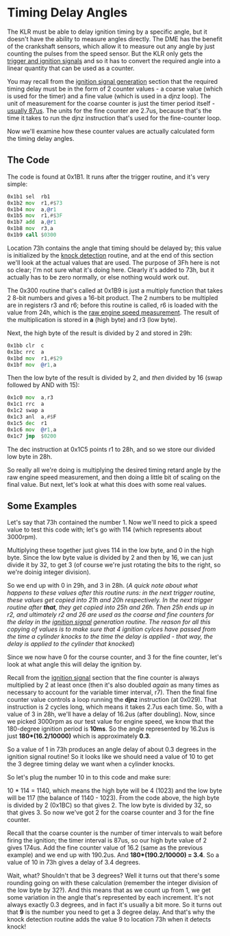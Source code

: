 # Timing Delay Angles

The KLR must be able to delay ignition timing by a specific angle, but it doesn't have the ability to measure angles directly. The DME has the benefit of the crankshaft sensors, which allow it to measure out any angle by just counting the pulses from the speed sensor. But the KLR only gets the [trigger and ignition signals](signal_timing.md) and so it has to convert the required angle into a linear quantity that can be used as a counter. 


You may recall from the [ignition signal generation](ignition_signal.md) section that the required timing delay must be in the form of 2 counter values - a coarse value (which is used for the timer) and a fine value (which is used in a djnz loop). The unit of measurement for the coarse counter is just the timer period itself - [usually 87us](speed_measurement.md). The units for the fine counter are 2.7us, because that's the time it takes to run the djnz instruction that's used for the fine-counter loop.

Now we'll examine how these counter values are actually calculated form the timing delay angles. 

## The Code

The code is found at 0x1B1. It runs after the trigger routine,  and it's very simple:

```asm
0x1b1 sel  rb1
0x1b2 mov  r1,#$73
0x1b4 mov  a,@r1
0x1b5 mov  r1,#$3F
0x1b7 add  a,@r1
0x1b8 mov  r3,a
0x1b9 call $0300
```

Location 73h contains the angle that timing should be delayed by; this value is initialized by the [knock detection](knock_detection.md) routine, and at the end of this section we'll look at the actual values that are used. The purpose of 3Fh here is not so clear; I'm not sure what it's doing here. Clearly it's added to 73h, but it actually has to be zero normally, or else nothing would work out. 

The 0x300 routine that's called at 0x1B9 is just a multiply function that takes 2 8-bit numbers and gives a 16-bit product. The 2 numbers to be multipled are in registers r3 and r6; before this routine is called, r6 is loaded with the value from 24h, which is the [raw engine speed measurement](speed_measurement.md). The result of the multiplication is stored in __a__ (high byte) and r3 (low byte). 

Next, the high byte of the result is divided by 2 and stored in 29h:

```asm
0x1bb clr  c
0x1bc rrc  a
0x1bd mov  r1,#$29
0x1bf mov  @r1,a
```

Then the low byte of the result is divided by 2, and *then* divided by 16 (swap followed by AND with 15):

```asm
0x1c0 mov  a,r3
0x1c1 rrc  a
0x1c2 swap a
0x1c3 anl  a,#$F
0x1c5 dec  r1
0x1c6 mov  @r1,a
0x1c7 jmp  $0200
```

The dec instruction at 0x1C5 points r1 to 28h, and so we store our divided low byte in 28h. 

So really all we're doing is multiplying the desired timing retard angle by the raw engine speed measurement, and then doing a little bit of scaling on the final value. But next, let's look at what this does with some real values. 

## Some Examples

Let's say that 73h contained the number 1. Now we'll need to pick a speed value to test this code with; let's go with 114 (which represents about 3000rpm). 

Multiplying these together just gives 114 in the low byte, and 0 in the high byte. Since the low byte value is divided by 2 and then by 16, we can just divide it by 32, to get 3 (of course we're just rotating the bits to the right, so we're doinig integer division). 

So we end up with 0 in 29h, and 3 in 28h. (*A quick note about what happens to these values after this routine runs: in the next trigger routine, these values get copied into 21h and 20h respectively. In the next trigger routine after __that__, they get copied into 25h and 26h. Then 25h ends up in r2, and ultimately r2 and 26 are used as the coarse and fine counters for the delay in the [ignition signal](ignition_signal.md) generation routine. The reason for all this copying of values is to make sure that 4 ignition cylces have passed from the time a cylinder knocks to the time the delay is applied - that way, the delay is applied to the cylinder that knocked*)

Since we now have 0 for the course counter, and 3 for the fine counter, let's look at what angle this will delay the ignition by. 

Recall from the [ignition signal](ignition_signal.md) section that the fine counter is always multiplied by 2 at least once (then it's also doubled *again* as many times as necessary to account for the variable timer interval, r7). Then the final fine counter value controls a loop running the __djnz__ instruction (at 0x029). That instruction is 2 cycles long, which means it takes 2.7us each time. So, with a value of 3 in 28h, we'll have a delay of 16.2us (after doubling). Now, since we picked 3000rpm as our test value for engine speed, we know that the 180-degree ignition period is __10ms__. So the angle represented by 16.2us is just __180*(16.2/10000)__ which is approximately __0.3__. 

So a value of 1 in 73h produces an angle delay of about 0.3 degrees in the ignition signal routine! So it looks like we should need a value of 10 to get the 3 degree timing delay we want when a cylinder knocks.

So let's plug the number 10 in to this code and make sure:

10 * 114 = 1140, which means the high byte will be 4 (1023) and the low byte will be 117 (the balance of 1140 - 1023). From the code above, the high byte is divided by 2 (0x1BC) so that gives 2. The low byte is divided by 32, so that gives 3. So now we've got 2 for the coarse counter and 3 for the fine counter. 

Recall that the coarse counter is the number of timer intervals to wait before firing the ignition; the timer interval is 87us, so our high byte value of 2 gives 174us. Add the fine counter value of 16.2 (same as the previous example) and we end up with 190.2us. And __180*(190.2/10000) = 3.4__. So a value of 10 in 73h gives a delay of 3.4 degrees. 

Wait, what? Shouldn't that be 3 degrees? Well it turns out that there's some rounding going on with these calculation (remember the integer division of the low byte by 32?). And this means that as we count up from 1, we get some variation in the angle that's represented by each increment. It's not always exactly 0.3 degrees, and in fact it's usually a bit more. So it turns out that __9__ is the number you need to get a 3 degree delay. And that's why the knock detection routine adds the value 9 to location 73h when it detects knock!
